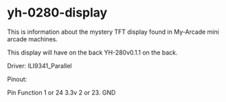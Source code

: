 # yh-0280-display

This is information about the mystery TFT display found in My-Arcade mini arcade machines.

This display will have on the back YH-280v0.1.1 on the back.


Driver: ILI9341_Parallel

Pinout:

Pin         Function
1 or 24     3.3v
2 or 23.    GND
